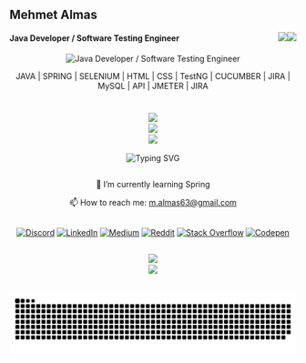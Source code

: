 ### <h2>Mehmet Almas</h2> 
<a href="https://hits.seeyoufarm.com"><img src="https://hits.seeyoufarm.com/api/count/incr/badge.svg?url=https%3A%2F%2Fgithub.com%2Fgjbae1212%2Fhit-counter&count_bg=%2307DCE7&title_bg=%23555555&icon=github.svg&icon_color=%23FFFFFF&title=hits&edge_flat=false" align="right"/></a>

<img src="https://komarev.com/ghpvc/?username=mehmetalmas&&style=plastics&&color=yellow" align="right"/> </p>


#### Java Developer / Software Testing Engineer

<div align="center">

![Java Developer / Software Testing Engineer](https://media.licdn.com/dms/image/D5616AQGdqcvekOG-wg/profile-displaybackgroundimage-shrink_350_1400/0/1696024582678?e=1707955200&v=beta&t=naC2T1_oE0yDIHW04RFjLC7ECJY_5dRLLqebKR7GRfE)

</div>


<div align="center">
JAVA | SPRING | SELENIUM | HTML | CSS | TestNG | CUCUMBER | JIRA | MySQL | API | JMETER | JIRA
</div>

#

<div align="center">
    <img src="https://skillicons.dev/icons?i=java,python,javascript" /><br>
    <img src="https://skillicons.dev/icons?i=react,spring,bootstrap,css,html,mysql,postman,github,git" />
</div>



<div align="center">
<img src="https://cdn.dribbble.com/users/1162077/screenshots/3848914/programmer.gif" width="300"/> 
</div>

 
<!-- %7C -> alttaki yaziya | eklememize yariyor -->
<div align="center">
    
![Typing SVG](https://readme-typing-svg.herokuapp.com?color=%CC00FF&lines=Mehmet+Almas;+Welcome+to+my+GitHup)

</div>

## 
<div align="center">

🌱 I’m currently learning Spring 

📫 How to reach me: m.almas63@gmail.com

## 
[![Discord](https://img.shields.io/badge/Discord-%237289DA.svg?style=for-the-badge&logo=discord&logoColor=white)](https://discord.gg/63_mehmet_63) 
[![LinkedIn](https://img.shields.io/badge/LinkedIn-%230077B5.svg?style=for-the-badge&logo=linkedin&logoColor=white)](https://linkedin.com/in/mehmetalmas) 
[![Medium](https://img.shields.io/badge/Medium-12100E?style=for-the-badge&logo=medium&logoColor=white)](https://medium.com/@mehmetalmas) 
[![Reddit](https://img.shields.io/badge/Reddit-%23FF4500.svg?style=for-the-badge&logo=Reddit&logoColor=white)](https://reddit.com/user/mehmetalmas) 
[![Stack Overflow](https://img.shields.io/badge/-Stackoverflow-FE7A16?style=for-the-badge&logo=stack-overflow&logoColor=white)](https://stackoverflow.com/users/mehmetalmas) 
[![Codepen](https://img.shields.io/badge/Codepen-000000?style=for-the-badge&logo=codepen&logoColor=white)](https://codepen.io/mehmetalmas) 

## 

![](https://github-readme-stats.vercel.app/api?username=mehmetalmas&theme=blue-green&hide_border=false&include_all_commits=false&count_private=false)<br/>
![](https://github-readme-streak-stats.herokuapp.com/?user=mehmetalmas&theme=blue-green&hide_border=false)<br/>



<div align="center">
  <br>
  <img alt="snake eating my contributions" src="https://raw.githubusercontent.com/salesp07/salesp07/output/github-contribution-grid-snake.svg" />
  
  <br/><br/><br/>
</div>



<!-- Proudly created with GPRM ( https://gprm.itsvg.in ) -->


</div>
